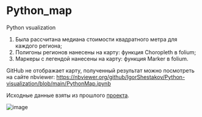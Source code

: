 # Python_map
Python vsualization

1. Была рассчитана медиана стоимости квадратного метра для каждого региона;
2. Полигоны регионов нанесены на карту: функция Choropleth в folium;
3. Маркеры с легендой нанесены на карту: функция Marker в folium.

GitHub не отображает карту, полученный результат можно посмотреть на сайте nbviewer: https://nbviewer.org/github/IgorShestakov/Python-visualization/blob/main/PythonMap.ipynb

Исходные данные взяты из прошлого [проекта]([https://www.kaggle.com/datasets/mrdaniilak/russia-real-estate-20182021](https://github.com/IgorShestakov/GeoAnalytics)).

![image](https://github.com/user-attachments/assets/a7d5038b-74a1-4363-bd54-2e2eb0c9eec9)


